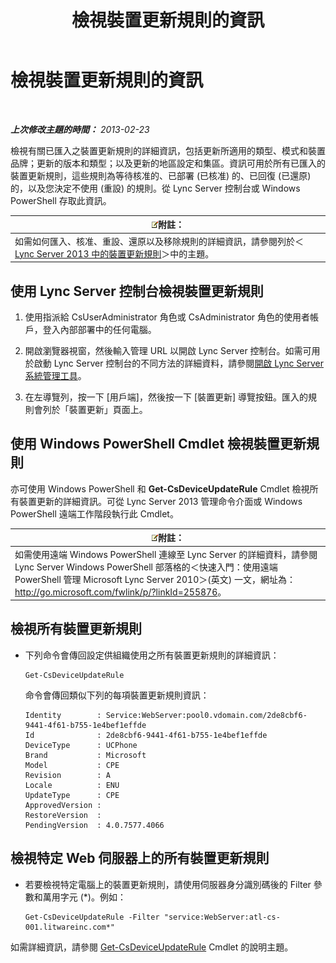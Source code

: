 ﻿---
title: 檢視裝置更新規則的資訊
TOCTitle: 檢視裝置更新規則的資訊
ms:assetid: d6677ca4-024b-4816-8511-8d7630788107
ms:mtpsurl: https://technet.microsoft.com/zh-tw/library/JJ994077(v=OCS.15)
ms:contentKeyID: 52056229
ms.date: 08/10/2015
mtps_version: v=OCS.15
ms.translationtype: HT
---

# 檢視裝置更新規則的資訊

 

_**上次修改主題的時間：** 2013-02-23_

檢視有關已匯入之裝置更新規則的詳細資訊，包括更新所適用的類型、模式和裝置品牌；更新的版本和類型；以及更新的地區設定和集區。資訊可用於所有已匯入的裝置更新規則，這些規則為等待核准的、已部署 (已核准) 的、已回復 (已還原) 的，以及您決定不使用 (重設) 的規則。從 Lync Server 控制台或 Windows PowerShell 存取此資訊。

<table>
<thead>
<tr class="header">
<th><img src="images/Gg398811.note(OCS.15).gif" title="note" alt="note" />附註：</th>
</tr>
</thead>
<tbody>
<tr class="odd">
<td>如需如何匯入、核准、重設、還原以及移除規則的詳細資訊，請參閱列於＜<a href="lync-server-2013-device-update-rules.md">Lync Server 2013 中的裝置更新規則</a>＞中的主題。</td>
</tr>
</tbody>
</table>


## 使用 Lync Server 控制台檢視裝置更新規則

1.  使用指派給 CsUserAdministrator 角色或 CsAdministrator 角色的使用者帳戶，登入內部部署中的任何電腦。

2.  開啟瀏覽器視窗，然後輸入管理 URL 以開啟 Lync Server 控制台。如需可用於啟動 Lync Server 控制台的不同方法的詳細資料，請參閱[開啟 Lync Server 系統管理工具](lync-server-2013-open-lync-server-administrative-tools.md)。

3.  在左導覽列，按一下 \[用戶端\]，然後按一下 \[裝置更新\] 導覽按鈕。匯入的規則會列於「裝置更新」頁面上。

## 使用 Windows PowerShell Cmdlet 檢視裝置更新規則

亦可使用 Windows PowerShell 和 **Get-CsDeviceUpdateRule** Cmdlet 檢視所有裝置更新的詳細資訊。可從 Lync Server 2013 管理命令介面或 Windows PowerShell 遠端工作階段執行此 Cmdlet。

<table>
<thead>
<tr class="header">
<th><img src="images/Gg398811.note(OCS.15).gif" title="note" alt="note" />附註：</th>
</tr>
</thead>
<tbody>
<tr class="odd">
<td>如需使用遠端 Windows PowerShell 連線至 Lync Server 的詳細資料，請參閱 Lync Server Windows PowerShell 部落格的＜快速入門：使用遠端 PowerShell 管理 Microsoft Lync Server 2010＞(英文) 一文，網址為：<a href="http://go.microsoft.com/fwlink/p/?linkid=255876">http://go.microsoft.com/fwlink/p/?linkId=255876</a>。</td>
</tr>
</tbody>
</table>


## 檢視所有裝置更新規則

  - 下列命令會傳回設定供組織使用之所有裝置更新規則的詳細資訊：
    
        Get-CsDeviceUpdateRule
    
    命令會傳回類似下列的每項裝置更新規則資訊：
    
        Identity        : Service:WebServer:pool0.vdomain.com/2de8cbf6-9441-4f61-b755-1e4bef1effde
        Id              : 2de8cbf6-9441-4f61-b755-1e4bef1effde
        DeviceType      : UCPhone
        Brand           : Microsoft
        Model           : CPE
        Revision        : A
        Locale          : ENU
        UpdateType      : CPE
        ApprovedVersion :
        RestoreVersion  :
        PendingVersion  : 4.0.7577.4066

## 檢視特定 Web 伺服器上的所有裝置更新規則

  - 若要檢視特定電腦上的裝置更新規則，請使用伺服器身分識別碼後的 Filter 參數和萬用字元 (\*)。例如：
    
        Get-CsDeviceUpdateRule -Filter "service:WebServer:atl-cs-001.litwareinc.com*"

如需詳細資訊，請參閱 [Get-CsDeviceUpdateRule](get-csdeviceupdaterule.md) Cmdlet 的說明主題。

